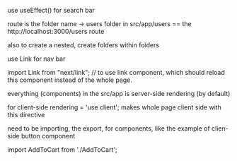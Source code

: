 use useEffect() for search bar


 route is the folder name -> users folder in src/app/users == the http://localhost:3000/users route

 also to create a nested, create folders within folders

 use Link for nav bar

 import Link from "next/link"; // to use link component, which should reload this component instead of the whole page.

 everything (components) in the src/app is server-side rendering (by default)

 for client-side rendering = 'use client';
 makes whole page client side with this directive

 need to be importing, the export, for components, like the example of clien-side button component
 
 import AddToCart from './AddToCart';